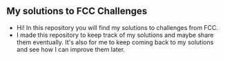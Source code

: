 ## My solutions to FCC Challenges

* Hi! In this repository you will find my solutions to challenges from FCC. 
* I made this repository to keep track of my solutions and maybe share them eventually. It's also for me to keep coming back to my solutions and see how I can improve them later.